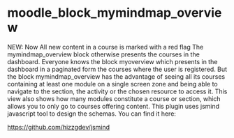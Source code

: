 # moodle_block_mymindmap_overview

NEW: Now All new content in a course is marked with a red flag
The mymindmap_overview block otherwise presents the courses in the dashboard. 
Everyone knows the block myoverview which presents in the dashboard in a paginated form the courses where the user is registered. 
But the block mymindmap_overview has the advantage of seeing all its courses containing at least one module on a single screen zone and being able to navigate to the section, the activity or the chosen resource to access it. 
This view also shows how many modules constitute a course or section, which allows you to only go to courses offering content. 
This plugin uses jsmind javascript tool to design the schemas. You can find it here:

https://github.com/hizzgdev/jsmind
